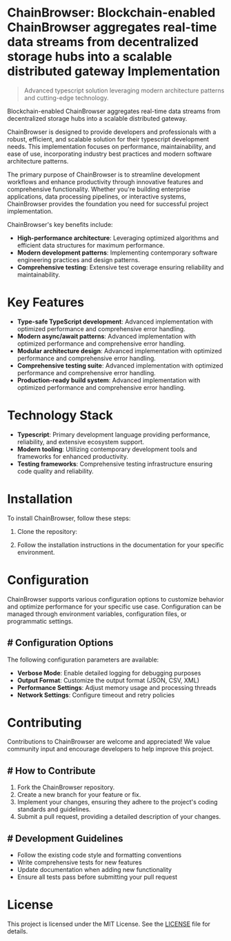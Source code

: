 <!-- fallback_ChainBrowser_20251019222052_15727 -->

# ChainBrowser: Blockchain-enabled ChainBrowser aggregates real-time data streams from decentralized storage hubs into a scalable distributed gateway Implementation
> Advanced typescript solution leveraging modern architecture patterns and cutting-edge technology.

Blockchain-enabled ChainBrowser aggregates real-time data streams from decentralized storage hubs into a scalable distributed gateway.

ChainBrowser is designed to provide developers and professionals with a robust, efficient, and scalable solution for their typescript development needs. This implementation focuses on performance, maintainability, and ease of use, incorporating industry best practices and modern software architecture patterns.

The primary purpose of ChainBrowser is to streamline development workflows and enhance productivity through innovative features and comprehensive functionality. Whether you're building enterprise applications, data processing pipelines, or interactive systems, ChainBrowser provides the foundation you need for successful project implementation.

ChainBrowser's key benefits include:

* **High-performance architecture**: Leveraging optimized algorithms and efficient data structures for maximum performance.
* **Modern development patterns**: Implementing contemporary software engineering practices and design patterns.
* **Comprehensive testing**: Extensive test coverage ensuring reliability and maintainability.

# Key Features

* **Type-safe TypeScript development**: Advanced implementation with optimized performance and comprehensive error handling.
* **Modern async/await patterns**: Advanced implementation with optimized performance and comprehensive error handling.
* **Modular architecture design**: Advanced implementation with optimized performance and comprehensive error handling.
* **Comprehensive testing suite**: Advanced implementation with optimized performance and comprehensive error handling.
* **Production-ready build system**: Advanced implementation with optimized performance and comprehensive error handling.

# Technology Stack

* **Typescript**: Primary development language providing performance, reliability, and extensive ecosystem support.
* **Modern tooling**: Utilizing contemporary development tools and frameworks for enhanced productivity.
* **Testing frameworks**: Comprehensive testing infrastructure ensuring code quality and reliability.

# Installation

To install ChainBrowser, follow these steps:

1. Clone the repository:


2. Follow the installation instructions in the documentation for your specific environment.

# Configuration

ChainBrowser supports various configuration options to customize behavior and optimize performance for your specific use case. Configuration can be managed through environment variables, configuration files, or programmatic settings.

## # Configuration Options

The following configuration parameters are available:

* **Verbose Mode**: Enable detailed logging for debugging purposes
* **Output Format**: Customize the output format (JSON, CSV, XML)
* **Performance Settings**: Adjust memory usage and processing threads
* **Network Settings**: Configure timeout and retry policies

# Contributing

Contributions to ChainBrowser are welcome and appreciated! We value community input and encourage developers to help improve this project.

## # How to Contribute

1. Fork the ChainBrowser repository.
2. Create a new branch for your feature or fix.
3. Implement your changes, ensuring they adhere to the project's coding standards and guidelines.
4. Submit a pull request, providing a detailed description of your changes.

## # Development Guidelines

* Follow the existing code style and formatting conventions
* Write comprehensive tests for new features
* Update documentation when adding new functionality
* Ensure all tests pass before submitting your pull request

# License

This project is licensed under the MIT License. See the [LICENSE](https://github.com/xxxPOUPOUxxx/ChainBrowser/blob/main/LICENSE) file for details.
